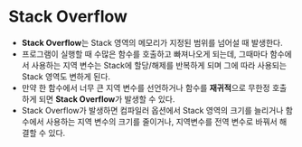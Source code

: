 # Stack Overflow

- **Stack Overflow**는 Stack 영역의 메모리가 지정된 범위를 넘어설 때 발생한다.
- 프로그램이 실행할 때 수많은 함수를 호출하고 빠져나오게 되는데, 그때마다 함수에서 사용하는 지역 변수는 Stack에 할당/해제를 반복하게 되며
그에 따라 사용되는 Stack 영역도 변하게 된다.
- 만약 한 함수에서 너무 큰 지역 변수를 선언하거나 함수를 **재귀적**으로 무한정 호출하게 되면 **Stack Overflow**가 발생할 수 있다.
- Stack Overflow가 발생하면 컴파일러 옵션에서 Stack 영역의 크기를 늘리거나 함수에서 사용하는 지역 변수의 크기를 줄이거나, 지역변수를 전역 변수로
바꿔서 해결할 수 있다.
